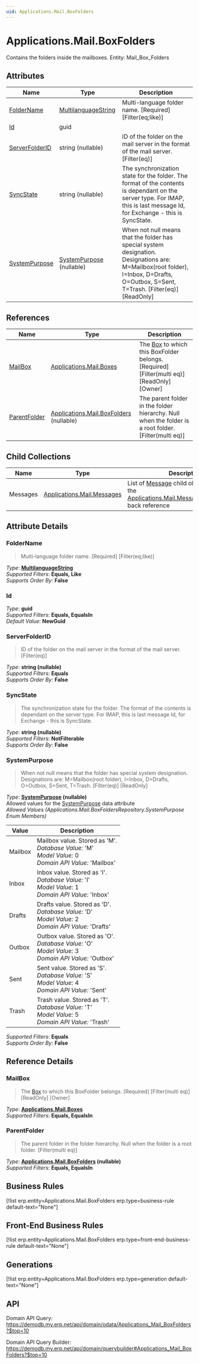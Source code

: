 ```yaml
---
uid: Applications.Mail.BoxFolders
---
```

# Applications.Mail.BoxFolders

Contains the folders inside the mailboxes. Entity: Mail_Box_Folders

## Attributes

| Name | Type | Description |
| ---- | ---- | --- |
| [FolderName](Applications.Mail.BoxFolders.md#foldername) | [MultilanguageString](../data-types.md#multilanguagestring) | Multi-language folder name. [Required] [Filter(eq;like)] 
| [Id](Applications.Mail.BoxFolders.md#id) | guid |  
| [ServerFolderID](Applications.Mail.BoxFolders.md#serverfolderid) | string (nullable) | ID of the folder on the mail server in the format of the mail server. [Filter(eq)] 
| [SyncState](Applications.Mail.BoxFolders.md#syncstate) | string (nullable) | The synchronization state for the folder. The format of the contents is dependant on the server type. For IMAP, this is last message Id, for Exchange - this is SyncState. 
| [SystemPurpose](Applications.Mail.BoxFolders.md#systempurpose) | [SystemPurpose](Applications.Mail.BoxFolders.md#systempurpose) (nullable) | When not null means that the folder has special system designation. Designations are: M=Mailbox(root folder), I=Inbox, D=Drafts, O=Outbox, S=Sent, T=Trash. [Filter(eq)] [ReadOnly] 

## References

| Name | Type | Description |
| ---- | ---- | --- |
| [MailBox](Applications.Mail.BoxFolders.md#mailbox) | [Applications.Mail.Boxes](Applications.Mail.Boxes.md) | The [Box](Applications.Mail.Boxes.md) to which this BoxFolder belongs. [Required] [Filter(multi eq)] [ReadOnly] [Owner] |
| [ParentFolder](Applications.Mail.BoxFolders.md#parentfolder) | [Applications.Mail.BoxFolders](Applications.Mail.BoxFolders.md) (nullable) | The parent folder in the folder hierarchy. Null when the folder is a root folder. [Filter(multi eq)] |

## Child Collections

| Name | Type | Description |
| ---- | ---- | --- |
| Messages | [Applications.Mail.Messages](Applications.Mail.Messages.md) | List of [Message](Applications.Mail.Messages.md) child objects, based on the [Applications.Mail.Message.MailBoxFolder](Applications.Mail.Messages.md#mailboxfolder) back reference 


## Attribute Details

### FolderName

> Multi-language folder name. [Required] [Filter(eq;like)]

_Type_: **[MultilanguageString](../data-types.md#multilanguagestring)**  
_Supported Filters_: **Equals, Like**  
_Supports Order By_: **False**  

### Id

_Type_: **guid**  
_Supported Filters_: **Equals, EqualsIn**  
_Default Value_: **NewGuid**  

### ServerFolderID

> ID of the folder on the mail server in the format of the mail server. [Filter(eq)]

_Type_: **string (nullable)**  
_Supported Filters_: **Equals**  
_Supports Order By_: **False**  

### SyncState

> The synchronization state for the folder. The format of the contents is dependant on the server type. For IMAP, this is last message Id, for Exchange - this is SyncState.

_Type_: **string (nullable)**  
_Supported Filters_: **NotFilterable**  
_Supports Order By_: **False**  

### SystemPurpose

> When not null means that the folder has special system designation. Designations are: M=Mailbox(root folder), I=Inbox, D=Drafts, O=Outbox, S=Sent, T=Trash. [Filter(eq)] [ReadOnly]

_Type_: **[SystemPurpose](Applications.Mail.BoxFolders.md#systempurpose) (nullable)**  
Allowed values for the [SystemPurpose](Applications.Mail.BoxFolders.md#systempurpose) data attribute  
_Allowed Values (Applications.Mail.BoxFoldersRepository.SystemPurpose Enum Members)_  

| Value | Description |
| ---- | --- |
| Mailbox | Mailbox value. Stored as 'M'. <br /> _Database Value:_ 'M' <br /> _Model Value:_ 0 <br /> _Domain API Value:_ 'Mailbox' |
| Inbox | Inbox value. Stored as 'I'. <br /> _Database Value:_ 'I' <br /> _Model Value:_ 1 <br /> _Domain API Value:_ 'Inbox' |
| Drafts | Drafts value. Stored as 'D'. <br /> _Database Value:_ 'D' <br /> _Model Value:_ 2 <br /> _Domain API Value:_ 'Drafts' |
| Outbox | Outbox value. Stored as 'O'. <br /> _Database Value:_ 'O' <br /> _Model Value:_ 3 <br /> _Domain API Value:_ 'Outbox' |
| Sent | Sent value. Stored as 'S'. <br /> _Database Value:_ 'S' <br /> _Model Value:_ 4 <br /> _Domain API Value:_ 'Sent' |
| Trash | Trash value. Stored as 'T'. <br /> _Database Value:_ 'T' <br /> _Model Value:_ 5 <br /> _Domain API Value:_ 'Trash' |

_Supported Filters_: **Equals**  
_Supports Order By_: **False**  


## Reference Details

### MailBox

> The [Box](Applications.Mail.Boxes.md) to which this BoxFolder belongs. [Required] [Filter(multi eq)] [ReadOnly] [Owner]

_Type_: **[Applications.Mail.Boxes](Applications.Mail.Boxes.md)**  
_Supported Filters_: **Equals, EqualsIn**  

### ParentFolder

> The parent folder in the folder hierarchy. Null when the folder is a root folder. [Filter(multi eq)]

_Type_: **[Applications.Mail.BoxFolders](Applications.Mail.BoxFolders.md) (nullable)**  
_Supported Filters_: **Equals, EqualsIn**  



## Business Rules

[!list erp.entity=Applications.Mail.BoxFolders erp.type=business-rule default-text="None"]

## Front-End Business Rules

[!list erp.entity=Applications.Mail.BoxFolders erp.type=front-end-business-rule default-text="None"]

## Generations

[!list erp.entity=Applications.Mail.BoxFolders erp.type=generation default-text="None"]

## API

Domain API Query:
<https://demodb.my.erp.net/api/domain/odata/Applications_Mail_BoxFolders?$top=10>

Domain API Query Builder:
<https://demodb.my.erp.net/api/domain/querybuilder#Applications_Mail_BoxFolders?$top=10>

